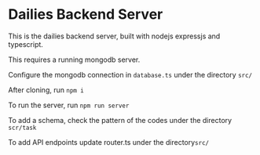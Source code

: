 # Dailies Backend Server

This is the dailies backend server, built with nodejs expressjs and typescript.

This requires a running mongodb server.

Configure the mongodb connection in `database.ts` under the directory `src/`

After cloning, run `npm i`

To run the server, run `npm run server`

To add a schema, check the pattern of the codes under the directory `scr/task` 

To add API endpoints update router.ts under the directory`src/`

